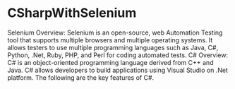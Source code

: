 # CSharpWithSelenium
 Selenium Overview: Selenium is an open-source, web Automation Testing tool that supports multiple browsers and multiple operating systems. It allows testers to use multiple programming languages such as Java, C#, Python, .Net, Ruby, PHP, and Perl for coding automated tests.  C# Overview: C# is an object-oriented programming language derived from C++ and Java. C# allows developers to build applications using Visual Studio on .Net platform. The following are the key features of C#.
